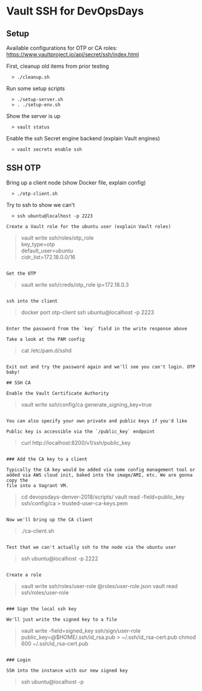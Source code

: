 # Vault SSH for DevOpsDays

## Setup

Available configurations for OTP or CA roles: https://www.vaultproject.io/api/secret/ssh/index.html

First, cleanup old items from prior testing

```
  > ./cleanup.sh
```

Run some setup scripts

```
  > ./setup-server.sh
  > . ./setup-env.sh
```

Show the server is up

```
  > vault status
```

Enable the ssh Secret engine backend (explain Vault engines)

```
  > vault secrets enable ssh
```

## SSH OTP

Bring up a client node (show Docker file, explain config)

```
  > ./otp-client.sh
```

Try to ssh to show we can't
```
  > ssh ubuntu@localhost -p 2223

Create a Vault role for the ubuntu user (explain Vault roles)

```
  > vault write ssh/roles/otp_role\
    key_type=otp\
    default_user=ubuntu\
    cidr_list=172.18.0.0/16
```

Get the OTP

```
  > vault write ssh/creds/otp_role ip=172.18.0.3
```

ssh into the client

```
  > docker port otp-client
  > ssh ubuntu@localhost -p 2223
```

Enter the password from the `key` field in the write response above

Take a look at the PAM config

```
  > cat /etc/pam.d/sshd
```

Exit out and try the password again and we'll see you can't login. OTP baby!

## SSH CA

Enable the Vault Certificate Authority

```
  > vault write ssh/config/ca generate_signing_key=true
```

You can also specify your own private and public keys if you'd like

Public key is accessible via the `/public_key` endpoint

```
  > curl http://localhost:8200/v1/ssh/public_key
```

### Add the CA key to a client

Typically the CA key would be added via some config management tool or
added via AWS cloud init, baked into the image/AMI, etc. We are gonna copy the
file into a Vagrant VM.

```
  > cd devopsdays-denver-2018/scripts/
  > vault read -field=public_key ssh/config/ca > trusted-user-ca-keys.pem
```

Now we'll bring up the CA client

```
  > ./ca-client.sh
```

Test that we can't actually ssh to the node via the ubuntu user

```
  > ssh ubuntu@localhost -p 2222
```

Create a role

```
  > vault write ssh/roles/user-role @roles/user-role.json
  > vault read ssh/roles/user-role
```

### Sign the local ssh key

We'll just write the signed key to a file

```
  > vault write -field=signed_key ssh/sign/user-role public_key=@$HOME/.ssh/id_rsa.pub > ~/.ssh/id_rsa-cert.pub
  > chmod 600 ~/.ssh/id_rsa-cert.pub
```

### Login

SSH into the instance with our new signed key

```
  > ssh ubuntu@localhost -p <port>
```
